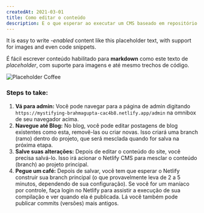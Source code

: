 ```yaml
---
createdAt: 2021-03-01
title: Como editar o conteúdo
description: E o que esperar ao executar um CMS baseado em repositório
---
```

It is easy to write -*enabled* content like this placeholder text, with support for images and even code snippets.

É fácil escrever conteúdo habilitado para **markdown** como este texto de *placeholder*, com suporte para imagens e até mesmo trechos de código.

![Placeholder Coffee](https://media.istockphoto.com/photos/close-up-of-steaming-cup-of-coffee-or-tea-on-vintage-table-early-on-picture-id1137365972?k=6&m=1137365972&s=612x612&w=0&h=m61gLuI0gAOh0IRbBxYzfyWgRbXUUTuZHf5sisVArK4=)

### Steps to take:

1. **Vá para admin:** Você pode navegar para a página de admin digitando `https://mystifying-brahmagupta-cac4b8.netlify.app/admin` na omnibox de seu navegador acima.
2. **Navegue até Blog:** No blog, você pode editar postagens de blog existentes como esta, removê-las ou criar novas. Isso criará uma branch (ramo) dentro do projeto, que será mesclada quando for salva na próxima etapa.
3. **Salve suas alterações:** Depois de editar o conteúdo do site, você precisa salvá-lo. Isso irá acionar o Netlify CMS para mesclar o conteúdo (branch) ao projeto principal.
4. **Pegue um café:** Depois de salvar, você tem que esperar o Netlify construir sua branch principal (o que provavelmente leva de 2 a 5 minutos, dependendo de sua configuração). Se você for um maníaco por controle, faça login no Netlify para assistir a execução de sua compilação e ver quando ela é publicada. Lá você também pode publicar commits (versões) mais antigos.
